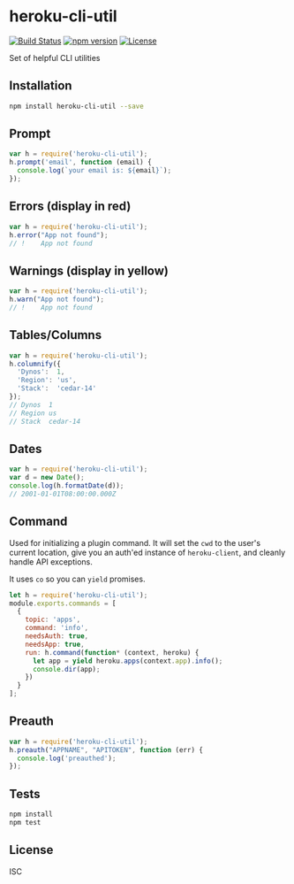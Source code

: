 # heroku-cli-util

[![Build Status](https://travis-ci.org/heroku/heroku-cli-util.svg?branch=master)](https://travis-ci.org/heroku/heroku-cli-util)
[![npm version](https://badge.fury.io/js/heroku-cli-util.svg)](http://badge.fury.io/js/heroku-cli-util)
[![License](https://img.shields.io/npm/l/heroku-cli-util.svg)](./LICENSE)

Set of helpful CLI utilities

## Installation

```sh
npm install heroku-cli-util --save
```

## Prompt

```js
var h = require('heroku-cli-util');
h.prompt('email', function (email) {
  console.log(`your email is: ${email}`);
});
```

## Errors (display in red)

```js
var h = require('heroku-cli-util');
h.error("App not found");
// !    App not found
```

## Warnings (display in yellow)

```js
var h = require('heroku-cli-util');
h.warn("App not found");
// !    App not found
```

## Tables/Columns

```js
var h = require('heroku-cli-util');
h.columnify({
  'Dynos':  1,
  'Region': 'us',
  'Stack':  'cedar-14'
});
// Dynos  1
// Region us
// Stack  cedar-14
```

## Dates

```js
var h = require('heroku-cli-util');
var d = new Date();
console.log(h.formatDate(d));
// 2001-01-01T08:00:00.000Z
```

## Command

Used for initializing a plugin command.
It will set the `cwd` to the user's current location,
give you an auth'ed instance of `heroku-client`,
and cleanly handle API exceptions.

It uses `co` so you can `yield` promises.

```js
let h = require('heroku-cli-util');
module.exports.commands = [
  {
    topic: 'apps',
    command: 'info',
    needsAuth: true,
    needsApp: true,
    run: h.command(function* (context, heroku) {
      let app = yield heroku.apps(context.app).info();
      console.dir(app);
    })
  }
];
```

## Preauth

```js
var h = require('heroku-cli-util');
h.preauth("APPNAME", "APITOKEN", function (err) {
  console.log('preauthed');
});
```


## Tests

```sh
npm install
npm test
```

## License

ISC
